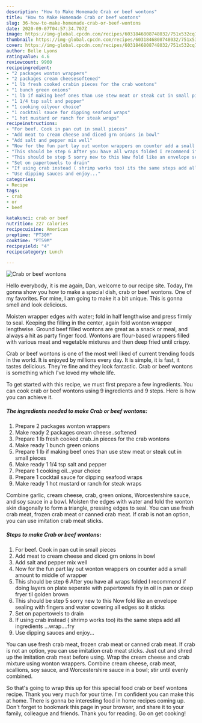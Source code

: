```yaml
---
description: "How to Make Homemade Crab or beef wontons"
title: "How to Make Homemade Crab or beef wontons"
slug: 36-how-to-make-homemade-crab-or-beef-wontons
date: 2020-09-07T04:57:34.707Z
image: https://img-global.cpcdn.com/recipes/6031846808748032/751x532cq70/crab-or-beef-wontons-recipe-main-photo.jpg
thumbnail: https://img-global.cpcdn.com/recipes/6031846808748032/751x532cq70/crab-or-beef-wontons-recipe-main-photo.jpg
cover: https://img-global.cpcdn.com/recipes/6031846808748032/751x532cq70/crab-or-beef-wontons-recipe-main-photo.jpg
author: Belle Lyons
ratingvalue: 4.6
reviewcount: 9960
recipeingredient:
- "2 packages wonton wrappers"
- "2 packages cream cheesesoftened"
- "1 lb fresh cooked crabin pieces for the crab wontons"
- "1 bunch green onions"
- "1 lb if making beef ones than use stew meat or steak cut in small pieces"
- "1 1/4 tsp salt and pepper"
- "1 cooking oilyour choice"
- "1 cocktail sauce for dipping seafood wraps"
- "1 hot mustard or ranch for steak wraps"
recipeinstructions:
- "For beef. Cook in pan cut in small pieces"
- "Add meat to cream cheese and diced grn onions in bowl"
- "Add salt and pepper mix well"
- "Now for the fun part lay out wonton wrappers on counter add a small amount to middle of wrapper"
- "This should be step 6 After you have all wraps folded I recommend if doing layers on plate seperate with papertowels fry in oil in pan or deep fryer til golden brown"
- "This should be step 5 sorry new to this Now fold like an envelope sealing with fingers and water covering all edges so it sticks"
- "Set on papertowels to drain"
- "If using crab instead ( shrimp works too) its the same steps add all ingredients ...wrap....fry"
- "Use dipping sauces and enjoy..."
categories:
- Recipe
tags:
- crab
- or
- beef

katakunci: crab or beef 
nutrition: 227 calories
recipecuisine: American
preptime: "PT30M"
cooktime: "PT59M"
recipeyield: "4"
recipecategory: Lunch

---
```



![Crab or beef wontons](https://img-global.cpcdn.com/recipes/6031846808748032/751x532cq70/crab-or-beef-wontons-recipe-main-photo.jpg)

Hello everybody, it is me again, Dan, welcome to our recipe site. Today, I'm gonna show you how to make a special dish, crab or beef wontons. One of my favorites. For mine, I am going to make it a bit unique. This is gonna smell and look delicious.

Moisten wrapper edges with water; fold in half lengthwise and press firmly to seal. Keeping the filling in the center, again fold wonton wrapper lengthwise. Ground beef filled wontons are great as a snack or meal, and always a hit as party finger food. Wontons are flour-based wrappers filled with various meat and vegetable mixtures and then deep fried until crispy.

Crab or beef wontons is one of the most well liked of current trending foods in the world. It is enjoyed by millions every day. It is simple, it is fast, it tastes delicious. They're fine and they look fantastic. Crab or beef wontons is something which I've loved my whole life.


To get started with this recipe, we must first prepare a few ingredients. You can cook crab or beef wontons using 9 ingredients and 9 steps. Here is how you can achieve it.

<!--inarticleads1-->

##### The ingredients needed to make Crab or beef wontons:

1. Prepare 2 packages wonton wrappers
1. Make ready 2 packages cream cheese..softened
1. Prepare 1 lb fresh cooked crab..in pieces for the crab wontons
1. Make ready 1 bunch green onions
1. Prepare 1 lb if making beef ones than use stew meat or steak cut in small pieces
1. Make ready 1 1/4 tsp salt and pepper
1. Prepare 1 cooking oil...your choice
1. Prepare 1 cocktail sauce for dipping seafood wraps
1. Make ready 1 hot mustard or ranch for steak wraps


Combine garlic, cream cheese, crab, green onions, Worcestershire sauce, and soy sauce in a bowl. Moisten the edges with water and fold the wonton skin diagonally to form a triangle, pressing edges to seal. You can use fresh crab meat, frozen crab meat or canned crab meat. If crab is not an option, you can use imitation crab meat sticks. 

<!--inarticleads2-->

##### Steps to make Crab or beef wontons:

1. For beef. Cook in pan cut in small pieces
1. Add meat to cream cheese and diced grn onions in bowl
1. Add salt and pepper mix well
1. Now for the fun part lay out wonton wrappers on counter add a small amount to middle of wrapper
1. This should be step 6 After you have all wraps folded I recommend if doing layers on plate seperate with papertowels fry in oil in pan or deep fryer til golden brown
1. This should be step 5 sorry new to this Now fold like an envelope sealing with fingers and water covering all edges so it sticks
1. Set on papertowels to drain
1. If using crab instead ( shrimp works too) its the same steps add all ingredients ...wrap....fry
1. Use dipping sauces and enjoy...


You can use fresh crab meat, frozen crab meat or canned crab meat. If crab is not an option, you can use imitation crab meat sticks. Just cut and shred up the imitation crab meat before using. Wrap the cream cheese and crab mixture using wonton wrappers. Combine cream cheese, crab meat, scallions, soy sauce, and Worcestershire sauce in a bowl; stir until evenly combined. 

So that's going to wrap this up for this special food crab or beef wontons recipe. Thank you very much for your time. I'm confident you can make this at home. There is gonna be interesting food in home recipes coming up. Don't forget to bookmark this page in your browser, and share it to your family, colleague and friends. Thank you for reading. Go on get cooking!
